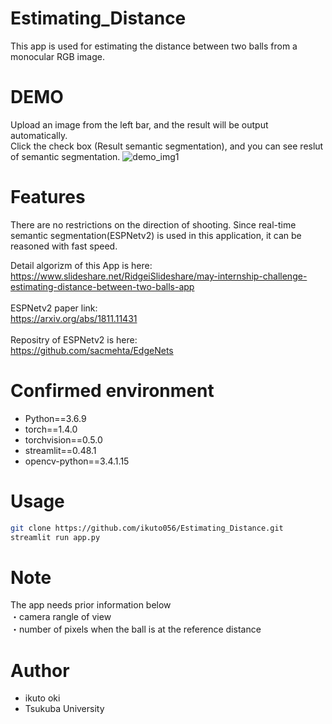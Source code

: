 # Estimating_Distance
This app is used for estimating the distance between two balls from a monocular RGB image. 

# DEMO
Upload an image from the left bar, and the result will be output automatically.  
Click the check box (Result semantic segmentation), and you can see reslut of semantic segmentation.
![demo_img1](https://user-images.githubusercontent.com/64745286/119369441-24784700-bcef-11eb-982e-e8d61d497b01.png)


# Features
There are no restrictions on the direction of shooting.
Since real-time semantic segmentation(ESPNetv2) is used in this application, it can be reasoned with fast speed.  

Detail algorizm of this App is here:  
https://www.slideshare.net/RidgeiSlideshare/may-internship-challenge-estimating-distance-between-two-balls-app<br><br>
ESPNetv2 paper link:  
https://arxiv.org/abs/1811.11431<br><br>
Repositry of ESPNetv2 is here:  
https://github.com/sacmehta/EdgeNets


# Confirmed environment
* Python==3.6.9
* torch==1.4.0
* torchvision==0.5.0  
* streamlit==0.48.1
* opencv-python==3.4.1.15 


# Usage
```bash
git clone https://github.com/ikuto056/Estimating_Distance.git
streamlit run app.py
```

# Note
The app needs prior information below  
・camera rangle of view  
・number of pixels when the ball is at the reference distance  


# Author
* ikuto oki
* Tsukuba University

